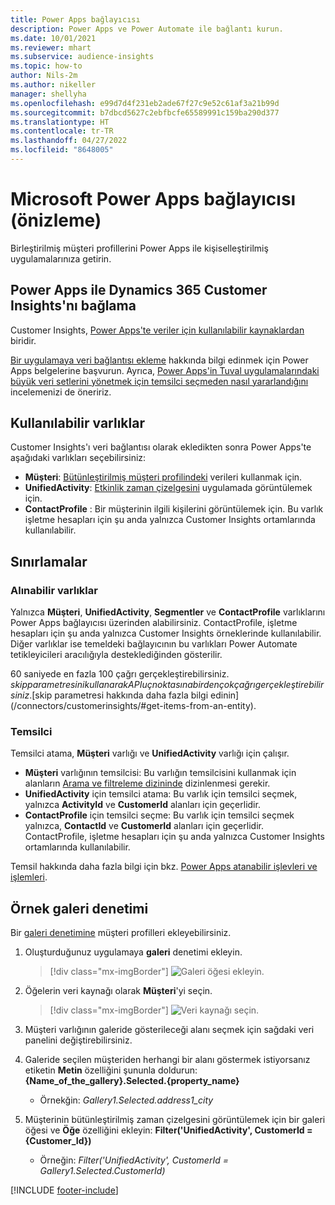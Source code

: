 ```yaml
---
title: Power Apps bağlayıcısı
description: Power Apps ve Power Automate ile bağlantı kurun.
ms.date: 10/01/2021
ms.reviewer: mhart
ms.subservice: audience-insights
ms.topic: how-to
author: Nils-2m
ms.author: nikeller
manager: shellyha
ms.openlocfilehash: e99d7d4f231eb2ade67f27c9e52c61af3a21b99d
ms.sourcegitcommit: b7dbcd5627c2ebfbcfe65589991c159ba290d377
ms.translationtype: HT
ms.contentlocale: tr-TR
ms.lasthandoff: 04/27/2022
ms.locfileid: "8648005"
---
```

# <a name="microsoft-power-apps-connector-preview"></a>Microsoft Power Apps bağlayıcısı (önizleme)

Birleştirilmiş müşteri profillerini Power Apps ile kişiselleştirilmiş uygulamalarınıza getirin.

## <a name="connect-power-apps-and-dynamics-365-customer-insights"></a>Power Apps ile Dynamics 365 Customer Insights'nı bağlama

Customer Insights, [Power Apps'te veriler için kullanılabilir kaynaklardan](/powerapps/maker/canvas-apps/working-with-data-sources) biridir.

[Bir uygulamaya veri bağlantısı ekleme](/powerapps/maker/canvas-apps/add-data-connection) hakkında bilgi edinmek için Power Apps belgelerine başvurun. Ayrıca, [Power Apps'in Tuval uygulamalarındaki büyük veri setlerini yönetmek için temsilci seçmeden nasıl yararlandığını](/powerapps/maker/canvas-apps/delegation-overview) incelemenizi de öneririz.

## <a name="available-entities"></a>Kullanılabilir varlıklar

Customer Insights'ı veri bağlantısı olarak ekledikten sonra Power Apps'te aşağıdaki varlıkları seçebilirsiniz:

- **Müşteri**: [Bütünleştirilmiş müşteri profilindeki](customer-profiles.md) verileri kullanmak için.
- **UnifiedActivity**: [Etkinlik zaman çizelgesini](activities.md) uygulamada görüntülemek için.
- **ContactProfile** : Bir müşterinin ilgili kişilerini görüntülemek için. Bu varlık işletme hesapları için şu anda yalnızca Customer Insights ortamlarında kullanılabilir.

## <a name="limitations"></a>Sınırlamalar

### <a name="retrievable-entities"></a>Alınabilir varlıklar

Yalnızca **Müşteri**, **UnifiedActivity**, **Segmentler** ve **ContactProfile** varlıklarını Power Apps bağlayıcısı üzerinden alabilirsiniz. ContactProfile, işletme hesapları için şu anda yalnızca Customer Insights örneklerinde kullanılabilir. Diğer varlıklar ise temeldeki bağlayıcının bu varlıkları Power Automate tetikleyicileri aracılığıyla desteklediğinden gösterilir.

60 saniyede en fazla 100 çağrı gerçekleştirebilirsiniz. $skip parametresini kullanarak API uç noktasına birden çok çağrı gerçekleştirebilirsiniz. [$skip parametresi hakkında daha fazla bilgi edinin](/connectors/customerinsights/#get-items-from-an-entity).

### <a name="delegation"></a>Temsilci

Temsilci atama, **Müşteri** varlığı ve **UnifiedActivity** varlığı için çalışır. 

- **Müşteri** varlığının temsilcisi: Bu varlığın temsilcisini kullanmak için alanların [Arama ve filtreleme dizininde](search-filter-index.md) dizinlenmesi gerekir.  
- **UnifiedActivity** için temsilci atama: Bu varlık için temsilci seçmek, yalnızca **ActivityId** ve **CustomerId** alanları için geçerlidir.  
- **ContactProfile** için temsilci seçme: Bu varlık için temsilci seçmek yalnızca, **ContactId** ve **CustomerId** alanları için geçerlidir. ContactProfile, işletme hesapları için şu anda yalnızca Customer Insights ortamlarında kullanılabilir.

Temsil hakkında daha fazla bilgi için bkz. [Power Apps atanabilir işlevleri ve işlemleri](/powerapps/maker/canvas-apps/delegation-overview). 

## <a name="example-gallery-control"></a>Örnek galeri denetimi

Bir [galeri denetimine](/powerapps/maker/canvas-apps/add-gallery) müşteri profilleri ekleyebilirsiniz.

1. Oluşturduğunuz uygulamaya **galeri** denetimi ekleyin.

    > [!div class="mx-imgBorder"]
    > ![Galeri öğesi ekleyin.](media/connector-powerapps9.png "Galeri öğesi ekleme.")

2. Öğelerin veri kaynağı olarak **Müşteri**'yi seçin.

    > [!div class="mx-imgBorder"]
    > ![Veri kaynağı seçin.](media/choose-datasource-powerapps.png "Veri kaynağı seçme.")

3. Müşteri varlığının galeride gösterileceği alanı seçmek için sağdaki veri panelini değiştirebilirsiniz.

4. Galeride seçilen müşteriden herhangi bir alanı göstermek istiyorsanız etiketin **Metin** özelliğini şununla doldurun: **{Name_of_the_gallery}.Selected.{property_name}**  
    - Örnekğin: _Gallery1.Selected.address1_city_

5. Müşterinin bütünleştirilmiş zaman çizelgesini görüntülemek için bir galeri öğesi ve **Öğe** özelliğini ekleyin: **Filter('UnifiedActivity', CustomerId = {Customer_Id})**  
    - Örneğin: _Filter('UnifiedActivity', CustomerId = Gallery1.Selected.CustomerId)_


[!INCLUDE [footer-include](includes/footer-banner.md)]
